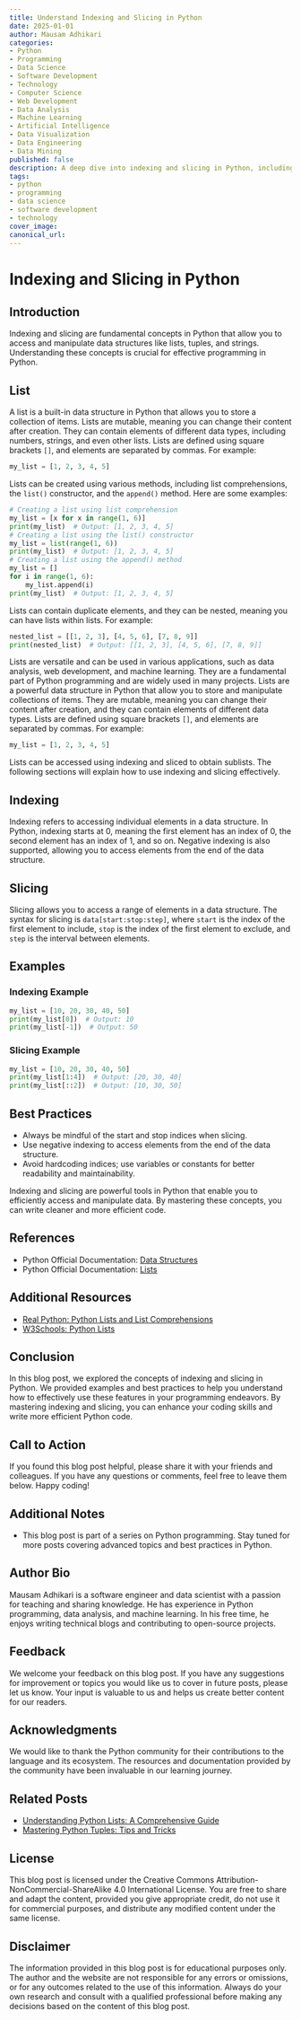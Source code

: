 ```yaml
---
title: Understand Indexing and Slicing in Python
date: 2025-01-01
author: Mausam Adhikari
categories:
- Python
- Programming
- Data Science
- Software Development
- Technology
- Computer Science
- Web Development
- Data Analysis
- Machine Learning
- Artificial Intelligence
- Data Visualization
- Data Engineering
- Data Mining
published: false
description: A deep dive into indexing and slicing in Python, including practical examples and best practices.
tags: 
- python
- programming
- data science
- software development
- technology
cover_image: 
canonical_url:
---
```


# Indexing and Slicing in Python

## Introduction

Indexing and slicing are fundamental concepts in Python that allow you to access and manipulate data structures like lists, tuples, and strings. Understanding these concepts is crucial for effective programming in Python.

## List

A list is a built-in data structure in Python that allows you to store a collection of items. Lists are mutable, meaning you can change their content after creation. They can contain elements of different data types, including numbers, strings, and even other lists.
Lists are defined using square brackets `[]`, and elements are separated by commas. For example:

```python
my_list = [1, 2, 3, 4, 5]
```

Lists can be created using various methods, including list comprehensions, the `list()` constructor, and the `append()` method. Here are some examples:

```python
# Creating a list using list comprehension
my_list = [x for x in range(1, 6)]
print(my_list)  # Output: [1, 2, 3, 4, 5]
# Creating a list using the list() constructor
my_list = list(range(1, 6))
print(my_list)  # Output: [1, 2, 3, 4, 5]
# Creating a list using the append() method
my_list = []
for i in range(1, 6):
    my_list.append(i)
print(my_list)  # Output: [1, 2, 3, 4, 5]
```

Lists can contain duplicate elements, and they can be nested, meaning you can have lists within lists. For example:

```python
nested_list = [[1, 2, 3], [4, 5, 6], [7, 8, 9]]
print(nested_list)  # Output: [[1, 2, 3], [4, 5, 6], [7, 8, 9]]
```

Lists are versatile and can be used in various applications, such as data analysis, web development, and machine learning. They are a fundamental part of Python programming and are widely used in many projects.
Lists are a powerful data structure in Python that allow you to store and manipulate collections of items. They are mutable, meaning you can change their content after creation, and they can contain elements of different data types. Lists are defined using square brackets `[]`, and elements are separated by commas.
For example:

```python
my_list = [1, 2, 3, 4, 5]
```

Lists can be accessed using indexing and sliced to obtain sublists. The following sections will explain how to use indexing and slicing effectively.

## Indexing

Indexing refers to accessing individual elements in a data structure. In Python, indexing starts at 0, meaning the first element has an index of 0, the second element has an index of 1, and so on. Negative indexing is also supported, allowing you to access elements from the end of the data structure.

## Slicing

Slicing allows you to access a range of elements in a data structure. The syntax for slicing is `data[start:stop:step]`, where `start` is the index of the first element to include, `stop` is the index of the first element to exclude, and `step` is the interval between elements.

## Examples

### Indexing Example

```python
my_list = [10, 20, 30, 40, 50]
print(my_list[0])  # Output: 10
print(my_list[-1])  # Output: 50
```

### Slicing Example

```python
my_list = [10, 20, 30, 40, 50]
print(my_list[1:4])  # Output: [20, 30, 40]
print(my_list[::2])  # Output: [10, 30, 50]
```

## Best Practices

- Always be mindful of the start and stop indices when slicing.
- Use negative indexing to access elements from the end of the data structure.
- Avoid hardcoding indices; use variables or constants for better readability and maintainability.

Indexing and slicing are powerful tools in Python that enable you to efficiently access and manipulate data. By mastering these concepts, you can write cleaner and more efficient code.

## References

- Python Official Documentation: [Data Structures](https://docs.python.org/3/tutorial/datastructures.html)
- Python Official Documentation: [Lists](https://docs.python.org/3/tutorial/introduction.html#lists)

## Additional Resources

- [Real Python: Python Lists and List Comprehensions](https://realpython.com/python-lists-tuples/)
- [W3Schools: Python Lists](https://www.w3schools.com/python/python_lists.asp)

## Conclusion

In this blog post, we explored the concepts of indexing and slicing in Python. We provided examples and best practices to help you understand how to effectively use these features in your programming endeavors. By mastering indexing and slicing, you can enhance your coding skills and write more efficient Python code.

## Call to Action

If you found this blog post helpful, please share it with your friends and colleagues. If you have any questions or comments, feel free to leave them below. Happy coding!

## Additional Notes

- This blog post is part of a series on Python programming. Stay tuned for more posts covering advanced topics and best practices in Python.

## Author Bio

Mausam Adhikari is a software engineer and data scientist with a passion for teaching and sharing knowledge. He has experience in Python programming, data analysis, and machine learning. In his free time, he enjoys writing technical blogs and contributing to open-source projects.

## Feedback

We welcome your feedback on this blog post. If you have any suggestions for improvement or topics you would like us to cover in future posts, please let us know. Your input is valuable to us and helps us create better content for our readers.

## Acknowledgments

We would like to thank the Python community for their contributions to the language and its ecosystem. The resources and documentation provided by the community have been invaluable in our learning journey.

## Related Posts

- [Understanding Python Lists: A Comprehensive Guide](https://mausamadhikari.com.np/blogger/python-lists-guide)
- [Mastering Python Tuples: Tips and Tricks](https://mausamadhikari.com.np/blogger/python-tuples-tips)

## License

This blog post is licensed under the Creative Commons Attribution-NonCommercial-ShareAlike 4.0 International License. You are free to share and adapt the content, provided you give appropriate credit, do not use it for commercial purposes, and distribute any modified content under the same license.

## Disclaimer

The information provided in this blog post is for educational purposes only. The author and the website are not responsible for any errors or omissions, or for any outcomes related to the use of this information. Always do your own research and consult with a qualified professional before making any decisions based on the content of this blog post.
